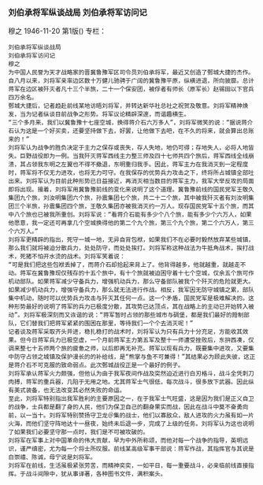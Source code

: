 ### 刘伯承将军纵谈战局  刘伯承将军访问记
穆之
1946-11-20
第1版()
专栏：

    刘伯承将军纵谈战局
    刘伯承将军访问记
    穆之
    为中国人民誉为天才战略家的晋冀鲁豫军区司令员刘伯承将军，最近又创造了鄄城大捷的杰作。自八月以来，刘将军亲率边区数十万健儿驰骋于广阔的冀鲁豫平原，纵横进退，所向披靡。总计蒋军在边区被歼灭者凡十三个半旅，二十一个保安团，被俘者有师长（原军长）赵锡田以下官兵四万余名。
    鄄城大捷后，记者趋赴前线某地访晤刘将军，并转达新华社总社之祝贺及敬意。刘将军精神焕发，当为记者纵谈目前战争之形势。将军议论精辟深邃，而谐趣横生。
    “三个多月来，我们以冀鲁豫十七座空城，换得蒋介石六万多人”，刘将军微笑的说：“据说蒋介石认为这是一个好买卖，还要坚持做下去，好罢，让他做下去吧，在不久的将来，就会算出总账来的！”
    刘将军认为战争的胜负决定于主力之保存或丧失，存人失地，地仍可得；存地失人，必将人地皆失。巨野战役即为一例。当我歼灭蒋军西线主力整三师及四十七师共四个旅后，蒋军西线全线崩溃，其占领我东明之左翼也不得不撤退，东明重归我手。因此，蒋军主力在我消灭到一定程度时，蒋军将不仅无力进攻，也将无力可守。在我保存的优势兵力攻击之下，终将所占城镇全部吐出来。刘将军认为目前此种形势已日益接近，再消灭相当数目的蒋军主力，我军大举反攻的局面即将出现。接着，刘将军用冀鲁豫前线的变化来说明了这个道理。冀鲁豫前线的国民党军王敬久集团九个旅，刘汝明集团六个旅，孙震集团七个旅，共二十二个旅，其中被我歼灭者有刘汝明集团三个半旅，孙震集团四个旅，王敬久集团亦被我消灭约一万人。现存国民党军十五个旅，而其中八个旅也已被我所重创。刘将军说：“看蒋介石能有多少个八个旅，能有多少个六万人，如果他愿意，我一定还可再拿几个空城换得他的第二个九个旅，第三个九个旅，第二个六万人，第三个六万人。”
    刘将军更精辟的指出，死守一城一地，无异自背包袱，如果我们不在必要时毅然放弃某些城镇，那么我们就将被迫分散兵力，处处防守，而处处挨打。刘将军称这种战法为牛抵角战术，挨打战术，死猪不怕开水烫的战术。刘将军笑着说：
    “可是我们把这些包袱丢掉了，而蒋介石却拾起来背上了。他背得越多，他就越重，就越走不动。蒋军在冀鲁豫现仅残存的十五个旅中，有十个旅就被迫困守着十七个空城，仅余五个旅可作机动部队。如果蒋军减少守备兵力，增强机动兵力，那么守备部队被我个个歼灭的危险就更大。如果减少机动兵力，增强守备兵力，那么就无法进行作战。相反，我军因无防守城镇之累，部队集中机动，随时可以优势兵力攻击与歼灭其任何一点。这一个矛盾，国民党军是极难解决的。这种形势最好的说明了蒋军的兵力已极度分散，其攻势已达顶点，其在战略上的主动已开始转入被动”。刘将军极深刻而又诙谐的说：“蒋军暂时占领的那些城市与碉堡，都是我们最好的箝制部队，它们替我们把蒋军紧紧的围困在那里，等待我们一个个去消灭呢！”
    记者谈及蒋军采取齐头并进，稳扎稳打的战术时，刘将军认为只有兵力十分充足，方能收其效果。但今日蒋军兵力已极空虚，一个月前蒋军主力第五军及整十一师遭受挫败后，东拚西凑，仅调来整七十五师两个旅的疲惫之师，以后即再无补充。蒋军以现有兵力，既要集中进攻，又要集中防守占领之城镇及保护漫长的的补给线，是“熊掌与鱼不可兼得！”其结果必为顾此失彼，这正是蒋介石不可克服的致命弱点。此次鄄城战役正是一个最好的例子。
    刘将军承认蒋军火力颇强，但他认为由于我军夜间作战及突然迫近进行白刃格斗，战斗全凭刺刀肉搏，蒋军的重兵器，几陷于无用之地。尤其蒋军士气很低，每次战斗，很多放下武器。因此纵有美式装备，也无法改变其必然失败的命运。
    至此，刘将军特别指出我军胜利的主要原因之一，在于我军士气旺盛，这是因为我们是正义自卫的战争，士兵都是翻了身的人民，他们为保卫自己的翻身果实而战，因此在战斗中莫不奋勇向前，以一当十。刘将军特别赞扬守卫龙＠集的战士，他们以寡敌众，敌人进攻的火力虽有如一片火海，而他们坚守阵地达十一昼夜，始终未后退一步，完成了上级的任务。刘将军认为这也说明了如果我们必要坚守那一点时，我们是不可被攻破的。
    刘将军在军事上对中国革命的伟大贡献，早为中外所称颂，而他对每一个战争的指导，英明远识，谨严缜密，尤为每一个将士所叹服。前线某高级军事干部说：蒋军作战，其指挥官与其说是白崇禧、陈诚，母宁说是刘将军。
    刘将军在前线，生活虽极紧张劳苦，而精神奕奕，一如平日，每一重要战斗，必亲临前线直接指挥。于战斗间隙中，犹从事译著，各种图书文件，满积案头。
